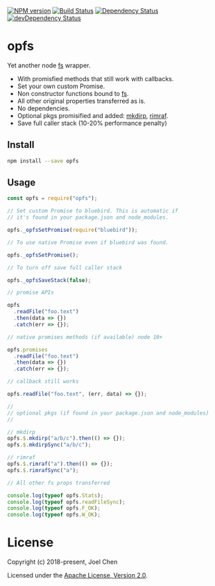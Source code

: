 [![NPM version][npm-image]][npm-url] [![Build Status][travis-image]][travis-url]
[![Dependency Status][daviddm-image]][daviddm-url] [![devDependency Status][daviddm-dev-image]][daviddm-dev-url]

# opfs

Yet another node [fs] wrapper.

- With promisfied methods that still work with callbacks.
- Set your own custom Promise.
- Non constructor functions bound to [fs].
- All other original properties transferred as is.
- No dependencies.
- Optional pkgs promisified and added: [mkdirp], [rimraf].
- Save full caller stack (10-20% performance penalty)

## Install

```bash
npm install --save opfs
```

## Usage

```js
const opfs = require("opfs");

// Set custom Promise to bluebird. This is automatic if
// it's found in your package.json and node_modules.

opfs._opfsSetPromise(require("bluebird"));

// To use native Promise even if bluebird was found.

opfs._opfsSetPromise();

// To turn off save full caller stack

opfs._opfsSaveStack(false);

// promise APIs

opfs
  .readFile("foo.text")
  .then(data => {})
  .catch(err => {});

// native promises methods (if available) node 10+

opfs.promises
  .readFile("foo.text")
  .then(data => {})
  .catch(err => {});

// callback still works

opfs.readFile("foo.text", (err, data) => {});

//
// optional pkgs (if found in your package.json and node_modules)
//

// mkdirp
opfs.$.mkdirp("a/b/c").then(() => {});
opfs.$.mkdirpSync("a/b/c");

// rimraf
opfs.$.rimraf("a").then(() => {});
opfs.$.rimrafSync("a");

// All other fs props transferred

console.log(typeof opfs.Stats);
console.log(typeof opfs.readFileSync);
console.log(typeof opfs.F_OK);
console.log(typeof opfs.W_OK);
```

# License

Copyright (c) 2018-present, Joel Chen

Licensed under the [Apache License, Version 2.0].

[apache license, version 2.0]: http://www.apache.org/licenses/LICENSE-2.0
[travis-image]: https://travis-ci.org/jchip/opfs.svg?branch=master
[travis-url]: https://travis-ci.org/jchip/opfs
[npm-image]: https://badge.fury.io/js/opfs.svg
[npm-url]: https://npmjs.org/package/opfs
[daviddm-image]: https://david-dm.org/jchip/opfs/status.svg
[daviddm-url]: https://david-dm.org/jchip/opfs
[daviddm-dev-image]: https://david-dm.org/jchip/opfs/dev-status.svg
[daviddm-dev-url]: https://david-dm.org/jchip/opfs?type=dev
[fs]: https://nodejs.org/api/fs.html
[mkdirp]: https://www.npmjs.com/package/mkdirp
[rimraf]: https://www.npmjs.com/package/rimraf

